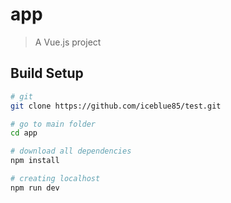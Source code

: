 # app

> A Vue.js project

## Build Setup

``` bash
# git
git clone https://github.com/iceblue85/test.git

# go to main folder
cd app

# download all dependencies
npm install

# creating localhost
npm run dev


```
